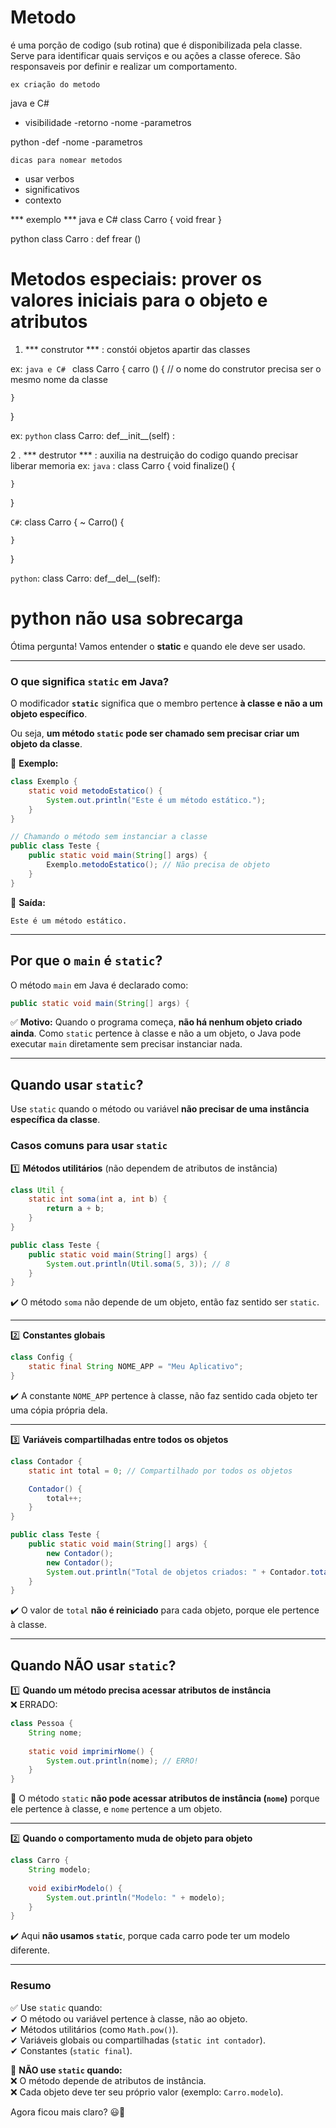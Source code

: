 # Metodo 
é uma porção de codigo (sub rotina) que é disponibilizada pela classe. Serve para identificar quais serviços e ou ações a classe oferece. São responsaveis por definir e realizar um comportamento. 

`ex criação do metodo`

java e C# 
- visibilidade 
-retorno
-nome
-parametros 

python
-def 
-nome
-parametros 

`dicas para nomear metodos`
- usar verbos
- significativos
- contexto 

*** exemplo *** 
java e C# class Carro {
 void frear 
}

python class Carro :
    def frear ()

#   Metodos especiais: prover os valores iniciais para o objeto e atributos
1. *** construtor *** : constói objetos apartir das classes 

ex: `java e C# `
  class Carro {
    carro () { // o nome do construtor precisa ser o mesmo nome da classe 

    }
}

ex: `python` 
class Carro: 
def__init__(self) :

2 . *** destrutor *** : auxilia na destruição do codigo quando precisar liberar memoria 
ex: 
`java` : class Carro {
    void finalize() {

    }
}

`C#`: class Carro {
    ~ Carro() {

    }
}

`python`: class Carro:
              def__del__(self):

# python não usa sobrecarga

Ótima pergunta! Vamos entender o **static** e quando ele deve ser usado.  

---

### **O que significa `static` em Java?**
O modificador **`static`** significa que o membro pertence **à classe e não a um objeto específico**.  

Ou seja, **um método `static` pode ser chamado sem precisar criar um objeto da classe**.

🔹 **Exemplo:**  
```java
class Exemplo {
    static void metodoEstatico() {
        System.out.println("Este é um método estático.");
    }
}

// Chamando o método sem instanciar a classe
public class Teste {
    public static void main(String[] args) {
        Exemplo.metodoEstatico(); // Não precisa de objeto
    }
}
```
🔹 **Saída:**  
```
Este é um método estático.
```
---
## **Por que o `main` é `static`?**
O método `main` em Java é declarado como:  
```java
public static void main(String[] args) {
```
✅ **Motivo:** Quando o programa começa, **não há nenhum objeto criado ainda**. Como `static` pertence à classe e não a um objeto, o Java pode executar `main` diretamente sem precisar instanciar nada.

---
## **Quando usar `static`?**
Use `static` quando o método ou variável **não precisar de uma instância específica da classe**.

### **Casos comuns para usar `static`**
1️⃣ **Métodos utilitários** (não dependem de atributos de instância)  
```java
class Util {
    static int soma(int a, int b) {
        return a + b;
    }
}

public class Teste {
    public static void main(String[] args) {
        System.out.println(Util.soma(5, 3)); // 8
    }
}
```
✔️ O método `soma` não depende de um objeto, então faz sentido ser `static`.  

---

2️⃣ **Constantes globais**  
```java
class Config {
    static final String NOME_APP = "Meu Aplicativo";
}
```
✔️ A constante `NOME_APP` pertence à classe, não faz sentido cada objeto ter uma cópia própria dela.  

---

3️⃣ **Variáveis compartilhadas entre todos os objetos**  
```java
class Contador {
    static int total = 0; // Compartilhado por todos os objetos

    Contador() {
        total++;
    }
}

public class Teste {
    public static void main(String[] args) {
        new Contador();
        new Contador();
        System.out.println("Total de objetos criados: " + Contador.total);
    }
}
```
✔️ O valor de `total` **não é reiniciado** para cada objeto, porque ele pertence à classe.  

---

## **Quando **NÃO** usar `static`?**
1️⃣ **Quando um método precisa acessar atributos de instância**  
❌ ERRADO:  
```java
class Pessoa {
    String nome;
    
    static void imprimirNome() {
        System.out.println(nome); // ERRO!
    }
}
```
🚨 O método `static` **não pode acessar atributos de instância (`nome`)** porque ele pertence à classe, e `nome` pertence a um objeto.

---

2️⃣ **Quando o comportamento muda de objeto para objeto**  
```java
class Carro {
    String modelo;
    
    void exibirModelo() {
        System.out.println("Modelo: " + modelo);
    }
}
```
✔️ Aqui **não usamos `static`**, porque cada carro pode ter um modelo diferente.

---

### **Resumo**
✅ Use `static` quando:  
✔ O método ou variável pertence à classe, não ao objeto.  
✔ Métodos utilitários (como `Math.pow()`).  
✔ Variáveis globais ou compartilhadas (`static int contador`).  
✔ Constantes (`static final`).  

🚫 **NÃO use `static` quando:**  
❌ O método depende de atributos de instância.  
❌ Cada objeto deve ter seu próprio valor (exemplo: `Carro.modelo`).  

Agora ficou mais claro? 😃🚀
